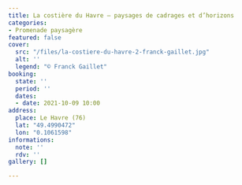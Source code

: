 ```yaml
---
title: La costière du Havre – paysages de cadrages et d’horizons
categories:
- Promenade paysagère
featured: false
cover:
  src: "/files/la-costiere-du-havre-2-franck-gaillet.jpg"
  alt: ''
  legend: "© Franck Gaillet"
booking:
  state: ''
  period: ''
  dates:
  - date: 2021-10-09 10:00
address:
  place: Le Havre (76)
  lat: "49.4990472"
  lon: "0.1061598"
informations:
  note: ''
  rdv: ''
gallery: []

---
```


